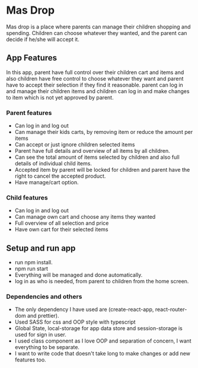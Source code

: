 # Mas Drop

Mas drop is a place where parents can manage their children shopping and spending.
Children can choose whatever they wanted, and the parent can decide if he/she will accept it.

## App Features
In this app, parent have full control over their children cart and items and also children have free control to choose whatever they want and parent have to accept their selection if they find it reasonable.
parent can log in and manage their children items and children can log in and make changes to item which is not yet approved by parent.

### Parent features
* Can log in and log out
* Can manage their kids carts, by removing item or reduce the amount per items
* Can accept or just ignore children selected items
* Parent have full details and overview of all items by all children.
* Can see the total amount of items selected by children and also full details of individual child items.
* Accepted item by parent will be locked for children and parent have the right to cancel the accepted product.
* Have manage/cart option.

### Child features
* Can log in and log out
* Can manage own cart and choose any items they wanted
* Full overview of all selection and price 
* Have own cart for their selected items


## Setup and run app

* run npm install. 
* npm run start 
* Everything will be managed and done automatically.
* log in as who is needed, from parent to children from the home screen.

### Dependencies and others
* The only dependency I have used are (create-react-app, react-router-dom and prettier).
* Used SASS for css and OOP style with typescript
* Global State, local-storage for app data store and session-storage is used for sign in user.
* I used class component as I love OOP and separation of concern, I want everything to be separate.
* I want to write code that doesn't take long to make changes or add new features too.



